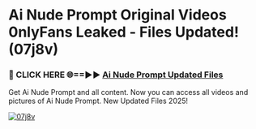 # Ai Nude Prompt Original Videos 0nlyFans Leaked - Files Updated! (07j8v)

<h3>🔴 CLICK HERE 🌐==►► <a href="https://tinyurl.com/52m3yx9h" rel="nofollow">Ai Nude Prompt Updated Files</a></h3>

Get Ai Nude Prompt and all content. Now you can access all videos and pictures of Ai Nude Prompt. New Updated Files 2025!

[![07j8v](https://i.imgur.com/TnHtlc8.gif)](https://tinyurl.com/52m3yx9h)
